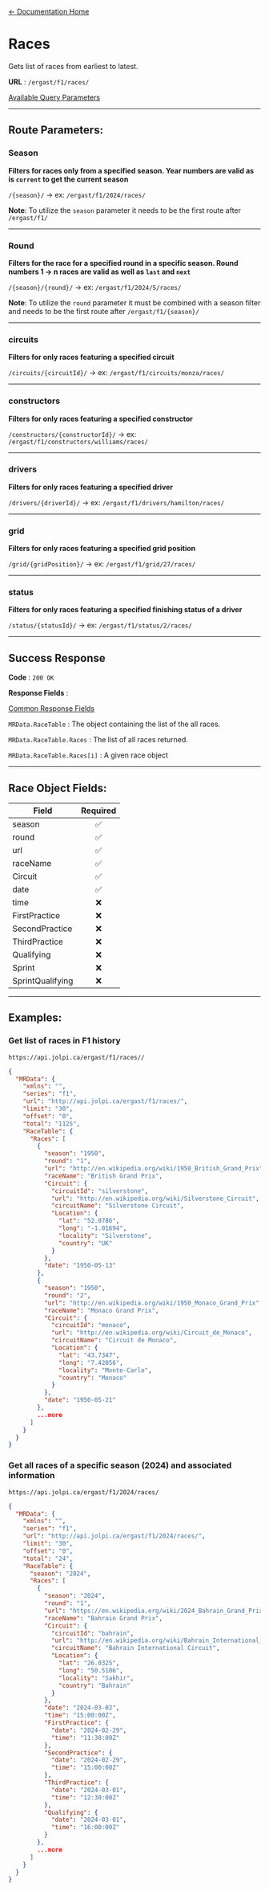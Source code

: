 [← Documentation Home](/docs/README.md)
# Races

Gets list of races from earliest to latest.

**URL** : `/ergast/f1/races/`

[Available Query Parameters](./README.md#query-parameters)

---

## Route Parameters:

### Season

**Filters for races only from a specified season. Year numbers are valid as is `current` to get the current season**

`/{season}/` -> ex: `/ergast/f1/2024/races/`

**Note**: To utilize the `season` parameter it needs to be the first route after `/ergast/f1/`

---

### Round

**Filters for the race for a specified round in a specific season. Round numbers 1 -> n races are valid as well as `last` and `next`**

`/{season}/{round}/` -> ex: `/ergast/f1/2024/5/races/`

**Note**: To utilize the `round` parameter it must be combined with a season filter and needs to be the first route after `/ergast/f1/{season}/`

---

### circuits

**Filters for only races featuring a specified circuit**

`/circuits/{circuitId}/` -> ex: `/ergast/f1/circuits/monza/races/`

---

### constructors

**Filters for only races featuring a specified constructor**

`/constructors/{constructorId}/` -> ex: `/ergast/f1/constructors/williams/races/`

---

### drivers

**Filters for only races featuring a specified driver**

`/drivers/{driverId}/` -> ex: `/ergast/f1/drivers/hamilton/races/`


---

### grid

**Filters for only races featuring a specified grid position**

`/grid/{gridPosition}/` -> ex: `/ergast/f1/grid/27/races/`

---

### status

**Filters for only races featuring a specified finishing status of a driver**

`/status/{statusId}/` -> ex: `/ergast/f1/status/2/races/`

---

## Success Response

**Code** : `200 OK`

**Response Fields** :

[Common Response Fields](./README.md#common-response-fields)

`MRData.RaceTable` : The object containing the list of the all races.

`MRData.RaceTable.Races` : The list of all races returned.

`MRData.RaceTable.Races[i]` : A given race object

---

## Race Object Fields:

|Field|Required|
|---|:---:|
|season| ✅ |
|round|✅|
|url|✅|
|raceName|✅|
|Circuit|✅|
|date|✅|
|time|❌|
|FirstPractice|❌|
|SecondPractice|❌|
|ThirdPractice|❌|
|Qualifying|❌|
|Sprint|❌|
|SprintQualifying|❌|

---

## Examples:

### Get list of races in F1 history

`https://api.jolpi.ca/ergast/f1/races//`

```json
{
  "MRData": {
    "xmlns": "",
    "series": "f1",
    "url": "http://api.jolpi.ca/ergast/f1/races/",
    "limit": "30",
    "offset": "0",
    "total": "1125",
    "RaceTable": {
      "Races": [
        {
          "season": "1950",
          "round": "1",
          "url": "http://en.wikipedia.org/wiki/1950_British_Grand_Prix",
          "raceName": "British Grand Prix",
          "Circuit": {
            "circuitId": "silverstone",
            "url": "http://en.wikipedia.org/wiki/Silverstone_Circuit",
            "circuitName": "Silverstone Circuit",
            "Location": {
              "lat": "52.0786",
              "long": "-1.01694",
              "locality": "Silverstone",
              "country": "UK"
            }
          },
          "date": "1950-05-13"
        },
        {
          "season": "1950",
          "round": "2",
          "url": "http://en.wikipedia.org/wiki/1950_Monaco_Grand_Prix",
          "raceName": "Monaco Grand Prix",
          "Circuit": {
            "circuitId": "monaco",
            "url": "http://en.wikipedia.org/wiki/Circuit_de_Monaco",
            "circuitName": "Circuit de Monaco",
            "Location": {
              "lat": "43.7347",
              "long": "7.42056",
              "locality": "Monte-Carlo",
              "country": "Monaco"
            }
          },
          "date": "1950-05-21"
        },
        ...more
      ]
    }
  }
}
```

### Get all races of a specific season (2024) and associated information

`https://api.jolpi.ca/ergast/f1/2024/races/`

```json
{
  "MRData": {
    "xmlns": "",
    "series": "f1",
    "url": "http://api.jolpi.ca/ergast/f1/2024/races/",
    "limit": "30",
    "offset": "0",
    "total": "24",
    "RaceTable": {
      "season": "2024",
      "Races": [
        {
          "season": "2024",
          "round": "1",
          "url": "https://en.wikipedia.org/wiki/2024_Bahrain_Grand_Prix",
          "raceName": "Bahrain Grand Prix",
          "Circuit": {
            "circuitId": "bahrain",
            "url": "http://en.wikipedia.org/wiki/Bahrain_International_Circuit",
            "circuitName": "Bahrain International Circuit",
            "Location": {
              "lat": "26.0325",
              "long": "50.5106",
              "locality": "Sakhir",
              "country": "Bahrain"
            }
          },
          "date": "2024-03-02",
          "time": "15:00:00Z",
          "FirstPractice": {
            "date": "2024-02-29",
            "time": "11:30:00Z"
          },
          "SecondPractice": {
            "date": "2024-02-29",
            "time": "15:00:00Z"
          },
          "ThirdPractice": {
            "date": "2024-03-01",
            "time": "12:30:00Z"
          },
          "Qualifying": {
            "date": "2024-03-01",
            "time": "16:00:00Z"
          }
        },
        ...more
      ]
    }
  }
}
```